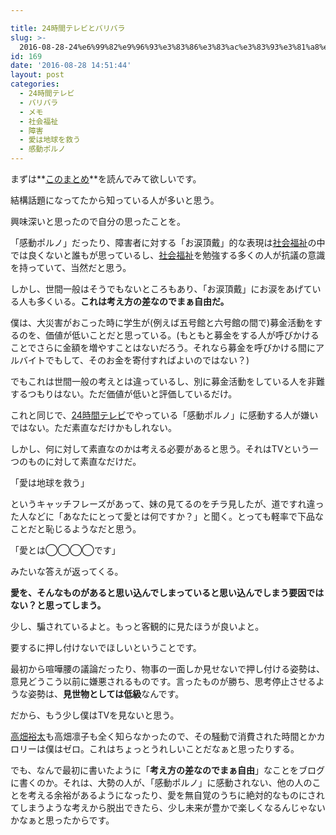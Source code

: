```yaml
---

title: 24時間テレビとバリバラ
slug: >-
  2016-08-28-24%e6%99%82%e9%96%93%e3%83%86%e3%83%ac%e3%83%93%e3%81%a8%e3%83%90%e3%83%aa%e3%83%90%e3%83%a9
id: 169
date: '2016-08-28 14:51:44'
layout: post
categories:
  - 24時間テレビ
  - バリバラ
  - メモ
  - 社会福祉
  - 障害
  - 愛は地球を救う
  - 感動ポルノ
---
```


まずは**[このまとめ](http://togetter.com/li/1017507)**を読んでみて欲しいです。

結構話題になってたから知っている人が多いと思う。

興味深いと思ったので自分の思ったことを。

「感動ポルノ」だったり、障害者に対する「お涙頂戴」的な表現は[社会福祉](http://d.hatena.ne.jp/keyword/%BC%D2%B2%F1%CA%A1%BB%E3)の中では良くないと誰もが思っているし、[社会福祉](http://d.hatena.ne.jp/keyword/%BC%D2%B2%F1%CA%A1%BB%E3)を勉強する多くの人が抗議の意識を持っていて、当然だと思う。

しかし、世間一般はそうでもないところもあり、「お涙頂戴」にお涙をあげている人も多くいる。**これは考え方の差なのでまぁ自由だ。**

僕は、大災害がおこった時に学生が(例えば五号館と六号館の間で)募金活動をするのを、価値が低いことだと思っている。(もともと募金をする人が呼びかけることでさらに金額を増やすことはないだろう。それなら募金を呼びかける間にアルバイトでもして、そのお金を寄付すればよいのではない？)

でもこれは世間一般の考えとは違っているし、別に募金活動をしている人を非難するつもりはない。ただ価値が低いと評価しているだけ。

これと同じで、[24時間テレビ](http://d.hatena.ne.jp/keyword/24%BB%FE%B4%D6%A5%C6%A5%EC%A5%D3)でやっている「感動ポルノ」に感動する人が嫌いではない。ただ素直なだけかもしれない。

しかし、何に対して素直なのかは考える必要があると思う。それはTVという一つのものに対して素直なだけだ。

「愛は地球を救う」

というキャッチフレーズがあって、妹の見てるのをチラ見したが、道ですれ違った人などに「あなたにとって愛とは何ですか？」と聞く。とっても軽率で下品なことだと恥じるようなだと思う。

「愛とは◯◯◯◯です」

みたいな答えが返ってくる。

**愛を、そんなものがあると思い込んでしまっていると思い込んでしまう要因ではない？と思ってしまう。**

少し、騙されているよと。もっと客観的に見たほうが良いよと。

要するに押し付けないでほしいということです。

最初から喧嘩腰の議論だったり、物事の一面しか見せないで押し付ける姿勢は、意見どうこう以前に嫌悪されるものです。言ったものが勝ち、思考停止させるような姿勢は、**見世物としては低級**なんです。   

だから、もう少し僕はTVを見ないと思う。

[高畑裕太](http://d.hatena.ne.jp/keyword/%B9%E2%C8%AA%CD%B5%C2%C0)も高畑凛子も全く知らなかったので、その騒動で消費された時間とかカロリーは僕はゼロ。これはちょっとうれしいことだなぁと思ったりする。

でも、なんで最初に書いたように「**考え方の差なのでまぁ自由**」なことをブログに書くのか。それは、大勢の人が、「感動ポルノ」に感動されない、他の人のことを考える余裕があるようになったり、愛を無自覚のうちに絶対的なものにされてしまうような考えから脱出できたら、少し未来が豊かで楽しくなるんじゃないかなぁと思ったからです。